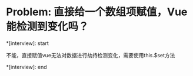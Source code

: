 # Problem: 直接给一个数组项赋值，Vue 能检测到变化吗？

*[interview]: start

不能，直接赋值vue无法对数据进行劫持检测变化，需要使用this.$set方法

*[interview]: end
